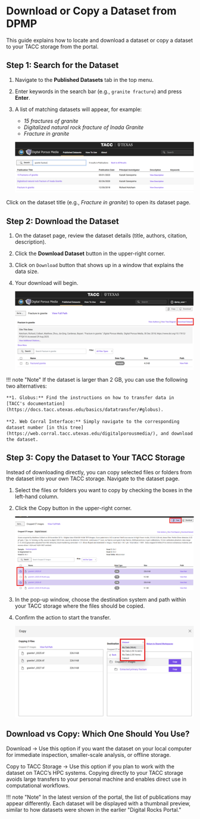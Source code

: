 # Download or Copy a Dataset from DPMP
This guide explains how to locate and download a dataset or copy a dataset to your TACC storage from the portal.


## Step 1: Search for the Dataset

1. Navigate to the **Published Datasets** tab in the top menu.
2. Enter keywords in the search bar (e.g., ``granite fracture``) and press **Enter**.
3. A list of matching datasets will appear, for example:

   - *15 fractures of granite*
   - *Digitalized natural rock fracture of Inada Granite*
   - *Fracture in granite*


    ![Download Step 1](images/download_step1.png) 

Click on the dataset title (e.g., *Fracture in granite*) to open its dataset page.

## Step 2: Download the Dataset

1. On the dataset page, review the dataset details (title, authors, citation, description).
2. Click the **Download Dataset** button in the upper-right corner.
3. Click on `Download` button that shows up in a window that explains the data size.
4. Your download will begin.

    ![Download Step 2](images/download_step2.png) 


!!! note "Note"
    If the dataset is larger than 2 GB, you can use the following two alternatives: 

    **1. Globus:** Find the instructions on how to transfer data in [TACC's documentation](https://docs.tacc.utexas.edu/basics/datatransfer/#globus). 
    
    **2. Web Corral Interface:** Simply navigate to the corresponding dataset number [in this tree](https://web.corral.tacc.utexas.edu/digitalporousmedia/), and download the dataset.


## Step 3: Copy the Dataset to Your TACC Storage

Instead of downloading directly, you can copy selected files or folders from the dataset into your own TACC storage. Navigate to the dataset page.

1. Select the files or folders you want to copy by checking the boxes in the left-hand column.

2. Click the Copy button in the upper-right corner.

    ![Download Step 3](images/download_step3.png) 

3. In the pop-up window, choose the destination system and path within your TACC storage where the files should be copied.

4. Confirm the action to start the transfer.

    ![Download Step 4](images/download_step4.png) 


## Download vs Copy: Which One Should You Use?

Download → Use this option if you want the dataset on your local computer for immediate inspection, smaller-scale analysis, or offline storage.

Copy to TACC Storage → Use this option if you plan to work with the dataset on TACC’s HPC systems. Copying directly to your TACC storage avoids large transfers to your personal machine and enables direct use in computational workflows.



!!! note "Note"
    In the latest version of the portal, the list of publications may appear differently. 
    Each dataset will be displayed with a thumbnail preview, similar to how datasets were 
    shown in the earlier "Digital Rocks Portal."

